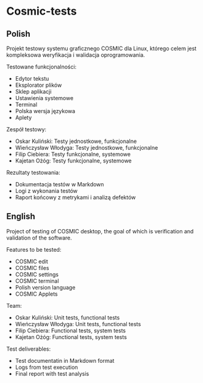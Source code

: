 # Cosmic-tests
## Polish
Projekt testowy systemu graficznego COSMIC dla Linux, którego celem jest kompleksowa weryfikacja i walidacja oprogramowania.   

Testowane funkcjonalności:

- Edytor tekstu
- Eksplorator plików
- Sklep aplikacji
- Ustawienia systemowe
- Terminal
- Polska wersja językowa
- Aplety

Zespół testowy:
- Oskar Kuliński: Testy jednostkowe, funkcjonalne
- Wieńczysław Włodyga: Testy jednostkowe, funkcjonalne
- Filip Ciebiera: Testy funkcjonalne, systemowe
- Kajetan Ożóg: Testy funkcjonalne, systemowe

Rezultaty testowania:
- Dokumentacja testów w Markdown
- Logi z wykonania testów
- Raport końcowy z metrykami i analizą defektów


## English

Project of testing of COSMIC desktop, the goal of which is verification and validation of the software.   

Features to be tested:
- COSMIC edit
- COSMIC files
- COSMIC settings
- COSMIC terminal
- Polish version language
- COSMIC Applets

Team:
- Oskar Kuliński: Unit tests, functional tests
- Wieńczysław Włodyga: Unit tests, functional tests
- Filip Ciebiera: Functional tests, system tests
- Kajetan Ożóg: Functional tests, system tests

Test deliverables:
- Test documentatin in Markdown format
- Logs from test execution
- Final report with test analysis